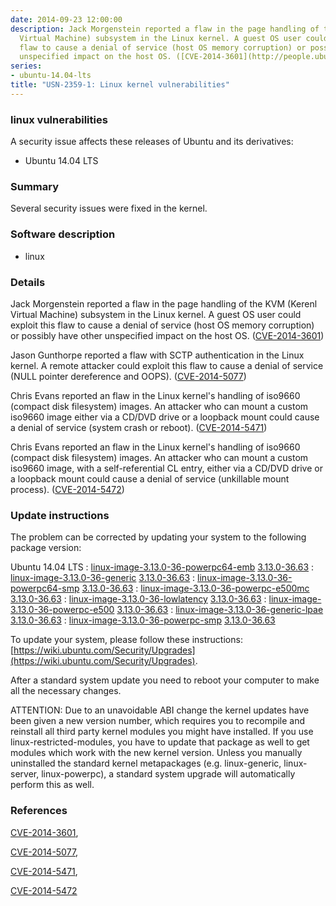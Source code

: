 ```yaml
---
date: 2014-09-23 12:00:00
description: Jack Morgenstein reported a flaw in the page handling of the KVM (Kerenl
  Virtual Machine) subsystem in the Linux kernel. A guest OS user could exploit this
  flaw to cause a denial of service (host OS memory corruption) or possibly have other
  unspecified impact on the host OS. ([CVE-2014-3601](http://people.ubuntu.com/~ubuntu-security/cve/CVE-2014-3601))
series:
- ubuntu-14.04-lts
title: "USN-2359-1: Linux kernel vulnerabilities"
---
```



### linux vulnerabilities

A security issue affects these releases of Ubuntu and its derivatives:

* Ubuntu 14.04 LTS

### Summary

Several security issues were fixed in the kernel. 

### Software description

* linux 

### Details

Jack Morgenstein reported a flaw in the page handling of the KVM (Kerenl Virtual Machine) subsystem in the Linux kernel. A guest OS user could exploit this flaw to cause a denial of service (host OS memory corruption) or possibly have other unspecified impact on the host OS. ([CVE-2014-3601](http://people.ubuntu.com/~ubuntu-security/cve/CVE-2014-3601))

Jason Gunthorpe reported a flaw with SCTP authentication in the Linux kernel. A remote attacker could exploit this flaw to cause a denial of service (NULL pointer dereference and OOPS). ([CVE-2014-5077](http://people.ubuntu.com/~ubuntu-security/cve/CVE-2014-5077))

Chris Evans reported an flaw in the Linux kernel&#39;s handling of iso9660 (compact disk filesystem) images. An attacker who can mount a custom iso9660 image either via a CD/DVD drive or a loopback mount could cause a denial of service (system crash or reboot). ([CVE-2014-5471](http://people.ubuntu.com/~ubuntu-security/cve/CVE-2014-5471))

Chris Evans reported an flaw in the Linux kernel&#39;s handling of iso9660 (compact disk filesystem) images. An attacker who can mount a custom iso9660 image, with a self-referential CL entry, either via a CD/DVD drive or a loopback mount could cause a denial of service (unkillable mount process). ([CVE-2014-5472](http://people.ubuntu.com/~ubuntu-security/cve/CVE-2014-5472)) 

### Update instructions

The problem can be corrected by updating your system to the following package version:

Ubuntu 14.04 LTS
 : [linux-image-3.13.0-36-powerpc64-emb](https://launchpad.net/ubuntu/+source/linux) <span> [3.13.0-36.63](https://launchpad.net/ubuntu/+source/linux/3.13.0-36.63) </span> 
 : [linux-image-3.13.0-36-generic](https://launchpad.net/ubuntu/+source/linux) <span> [3.13.0-36.63](https://launchpad.net/ubuntu/+source/linux/3.13.0-36.63) </span> 
 : [linux-image-3.13.0-36-powerpc64-smp](https://launchpad.net/ubuntu/+source/linux) <span> [3.13.0-36.63](https://launchpad.net/ubuntu/+source/linux/3.13.0-36.63) </span> 
 : [linux-image-3.13.0-36-powerpc-e500mc](https://launchpad.net/ubuntu/+source/linux) <span> [3.13.0-36.63](https://launchpad.net/ubuntu/+source/linux/3.13.0-36.63) </span> 
 : [linux-image-3.13.0-36-lowlatency](https://launchpad.net/ubuntu/+source/linux) <span> [3.13.0-36.63](https://launchpad.net/ubuntu/+source/linux/3.13.0-36.63) </span> 
 : [linux-image-3.13.0-36-powerpc-e500](https://launchpad.net/ubuntu/+source/linux) <span> [3.13.0-36.63](https://launchpad.net/ubuntu/+source/linux/3.13.0-36.63) </span> 
 : [linux-image-3.13.0-36-generic-lpae](https://launchpad.net/ubuntu/+source/linux) <span> [3.13.0-36.63](https://launchpad.net/ubuntu/+source/linux/3.13.0-36.63) </span> 
 : [linux-image-3.13.0-36-powerpc-smp](https://launchpad.net/ubuntu/+source/linux) <span> [3.13.0-36.63](https://launchpad.net/ubuntu/+source/linux/3.13.0-36.63) </span> 

To update your system, please follow these instructions: [https://wiki.ubuntu.com/Security/Upgrades](https://wiki.ubuntu.com/Security/Upgrades).

After a standard system update you need to reboot your computer to make all the necessary changes.

ATTENTION: Due to an unavoidable ABI change the kernel updates have been given a new version number, which requires you to recompile and reinstall all third party kernel modules you might have installed. If you use linux-restricted-modules, you have to update that package as well to get modules which work with the new kernel version. Unless you manually uninstalled the standard kernel metapackages (e.g. linux-generic, linux-server, linux-powerpc), a standard system upgrade will automatically perform this as well. 

### References

 
 [CVE-2014-3601](http://people.ubuntu.com/~ubuntu-security/cve/CVE-2014-3601), 

 [CVE-2014-5077](http://people.ubuntu.com/~ubuntu-security/cve/CVE-2014-5077), 

 [CVE-2014-5471](http://people.ubuntu.com/~ubuntu-security/cve/CVE-2014-5471), 

 [CVE-2014-5472](http://people.ubuntu.com/~ubuntu-security/cve/CVE-2014-5472)
